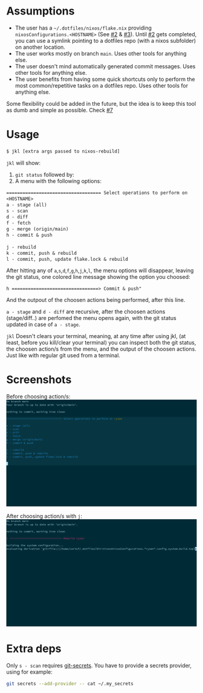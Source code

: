 # Assumptions
- The user has a `~/.dotfiles/nixos/flake.nix` providing `nixosConfigurations.<HOSTNAME>` (See [#2](https://github.com/cortsf/jkl/issues/2) & [#3](https://github.com/cortsf/jkl/issues/3)). Until [#2](https://github.com/cortsf/jkl/issues/2) gets completed, you can use a symlink pointing to a dotfiles repo (with a nixos subfolder) on another location.
 - The user works mostly on branch `main`. Uses other tools for anything else.
- The user doesn't mind automatically generated commit messages. Uses other tools for anything else.
- The user benefits from having some quick shortcuts only to perform the most common/repetitive tasks on a dotfiles repo. Uses other tools for anything else.

Some flexibility could be added in the future, but the idea is to keep this tool as dumb and simple as possible. Check [#7](https://github.com/cortsf/jkl/issues/7)

# Usage

``` bash
$ jkl [extra args passed to nixos-rebuild]
```

`jkl` will show:

1. `git status` followed by:
2. A menu with the following options:

``` 
=================================== Select operations to perform on <HOSTNAME>
a - stage (all)
s - scan
d - diff
f - fetch
g - merge (origin/main)
h - commit & push

j - rebuild
k - commit, push & rebuild
l - commit, push, update flake.lock & rebuild
```

After hitting any of `a`,`s`,`d`,`f`,`g`,`h`,`j`,`k`,`l`, the menu options will disappear, leaving the git status, one colored line message showing the option you choosed:

``` 
h ================================> Commit & push"
```

And the outpout of the choosen actions being performed, after this line.

`a - stage` and `d - diff` are recursive, after the choosen actions (stage/diff..) are perfomed the menu opens again, with the git status updated in case of `a - stage`.


`jkl` Doesn't clears your terminal, meaning, at any time after using jkl, (at least, before you kill/clear your terminal) you can inspect both the git status, the choosen action/s from the menu, and the output of the choosen actions. Just like with regular git used from a terminal.
# Screenshots
Before choosing action/s:
![alt text](https://github.com/cortsf/jkl/blob/main/jkl1.png?raw=true)

After choosing action/s with `j`:
![alt text](https://github.com/cortsf/jkl/blob/main/jkl2.png?raw=true)

# Extra deps
Only `s - scan` requires [git-secrets](https://github.com/awslabs/git-secrets). You have to provide a secrets provider, using for example: 

``` bash
git secrets --add-provider -- cat ~/.my_secrets
```

